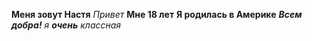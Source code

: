  **Меня зовут Настя**
 *Привет*
 __Мне 18 лет__
 **Я родилась в Америке**
 ***Всем добра!***
 *я __очень__ классная*
